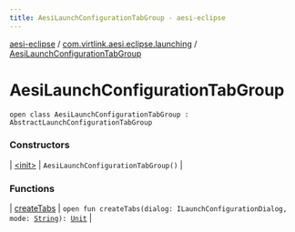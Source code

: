 ```yaml
---
title: AesiLaunchConfigurationTabGroup - aesi-eclipse
---
```


[aesi-eclipse](../../index.html) / [com.virtlink.aesi.eclipse.launching](../index.html) / [AesiLaunchConfigurationTabGroup](.)

# AesiLaunchConfigurationTabGroup

`open class AesiLaunchConfigurationTabGroup : AbstractLaunchConfigurationTabGroup`

### Constructors

| [&lt;init&gt;](-init-.html) | `AesiLaunchConfigurationTabGroup()` |

### Functions

| [createTabs](create-tabs.html) | `open fun createTabs(dialog: ILaunchConfigurationDialog, mode: `[`String`](https://kotlinlang.org/api/latest/jvm/stdlib/kotlin/-string/index.html)`): `[`Unit`](https://kotlinlang.org/api/latest/jvm/stdlib/kotlin/-unit/index.html) |


